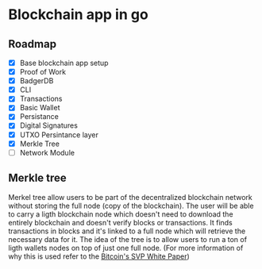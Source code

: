 # Blockchain app in go

## Roadmap

- [x] Base blockchain app setup
- [x] Proof of Work
- [x] BadgerDB
- [x] CLI
- [x] Transactions
- [x] Basic Wallet
- [x] Persistance
- [x] Digital Signatures
- [x] UTXO Persintance layer
- [x] Merkle Tree
- [ ] Network Module

## Merkle tree

Merkel tree allow users to be part of the decentralized blockchain network without storing the full node (copy of the blockchain).
The user will be able to carry a ligth blockchain node which doesn't need to download the entirely blockchain and doesn't verify blocks or
transactions. It finds transactions in blocks and it's linked to a full node which will retrieve the necessary data for it. The idea of the tree
is to allow users to run a ton of ligth wallets nodes on top of just one full node. (For more information of why this is used refer to the
[Bitcoin's SVP White Paper](https://wiki.bitcoinsv.io/index.php/Simplified_Payment_Verification))